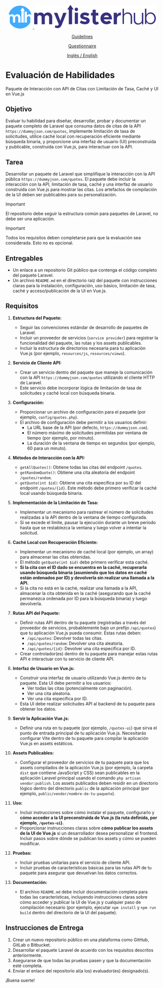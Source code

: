 <p align="center">
    <a href="https://mylisterhub.com" target="_blank">
        <img src="https://raw.githubusercontent.com/FmTod2/skill-assessment/7ff556c2bb35948c7ee4e23667191ed05d8f88f3/assets/logo.svg" width="75" alt="Logo" style="padding-right: 5px;">
        <img src="https://raw.githubusercontent.com/FmTod2/skill-assessment/7ff556c2bb35948c7ee4e23667191ed05d8f88f3/assets/company.svg" width="400" alt="MyListerHub" style="padding-bottom: 2px;">
    </a>
</p>

<p align="center">
    <a href="https://github.com/FmTod/">Guidelines</a>
</p>

<p align="center">
    <a href="https://forms.gle/gSqn6SE3Wa65b3bS7">Questionnaire</a>
</p>

<p align="center">
    <a href="./README.md">Inglés / English</a>
</p>

# Evaluación de Habilidades

Paquete de Interacción con API de Citas con Limitación de Tasa, Caché y UI en Vue.js

## Objetivo

Evaluar tu habilidad para diseñar, desarrollar, probar y documentar un paquete completo de Laravel que consuma datos de citas de la API `https://dummyjson.com/quotes`, implemente limitación de tasa de solicitudes, utilice caché local con recuperación eficiente mediante búsqueda binaria, y proporcione una interfaz de usuario (UI) preconstruida y publicable, construida con Vue.js, para interactuar con la API.

## Tarea

Desarrollar un paquete de Laravel que simplifique la interacción con la API pública `https://dummyjson.com/quotes`. El paquete debe incluir la interacción con la API, limitación de tasa, caché y una interfaz de usuario construida con Vue.js para mostrar las citas. Los artefactos de compilación de la UI deben ser publicables para su personalización.

> [!IMPORTANT]
> El repositorio debe seguir la estructura común para paquetes de Laravel, no debe ser una aplicación.

> [!IMPORTANT]
> Todos los requisitos deben completarse para que la evaluación sea considerada. Esto no es opcional.

## Entregables

*   Un enlace a un repositorio Git público que contenga el código completo del paquete Laravel.
*   Un archivo `README.md` en el directorio raíz del paquete con instrucciones claras para la instalación, configuración, uso básico, limitación de tasa, caché y acceso/publicación de la UI en Vue.js.

## Requisitos

1.  **Estructura del Paquete:**
    *   Seguir las convenciones estándar de desarrollo de paquetes de Laravel.
    *   Incluir un proveedor de servicios (`service provider`) para registrar la funcionalidad del paquete, las rutas y los assets publicables.
    *   Incluir la estructura de directorios necesaria para tu aplicación Vue.js (por ejemplo, `resources/js`, `resources/views`).

2.  **Servicio de Cliente API:**
    *   Crear un servicio dentro del paquete que maneje la comunicación con la API `https://dummyjson.com/quotes` utilizando el cliente HTTP de Laravel.
    *   Este servicio debe incorporar lógica de limitación de tasa de solicitudes y caché local con búsqueda binaria.

3.  **Configuración:**
    *   Proporcionar un archivo de configuración para el paquete (por ejemplo, `config/quotes.php`).
    *   El archivo de configuración debe permitir a los usuarios definir:
        *   La URL base de la API (por defecto, `https://dummyjson.com`).
        *   El número máximo de solicitudes permitidas por ventana de tiempo (por ejemplo, por minuto).
        *   La duración de la ventana de tiempo en segundos (por ejemplo, 60 para un minuto).

4.  **Métodos de Interacción con la API:**
    *   `getAllQuotes()`: Obtiene todas las citas del endpoint `/quotes`.
    *   `getRandomQuote()`: Obtiene una cita aleatoria del endpoint `/quotes/random`.
    *   `getQuote(int $id)`: Obtiene una cita específica por su ID del endpoint `/quotes/{id}`. Este método debe primero verificar la caché local usando búsqueda binaria.

5.  **Implementación de la Limitación de Tasa:**
    *   Implementar un mecanismo para rastrear el número de solicitudes realizadas a la API dentro de la ventana de tiempo configurada.
    *   Si se excede el límite, pausar la ejecución durante un breve período hasta que se restablezca la ventana y luego volver a intentar la solicitud.

6.  **Caché Local con Recuperación Eficiente:**
    *   Implementar un mecanismo de caché local (por ejemplo, un array) para almacenar las citas obtenidas.
    *   El método `getQuote(int $id)` debe primero verificar esta caché.
    *   **Si la cita con el ID dado se encuentra en la caché, recuperarla usando búsqueda binaria (asumiendo que los datos en caché están ordenados por ID) y devolverla sin realizar una llamada a la API.**
    *   Si la cita no está en la caché, realizar una llamada a la API, almacenar la cita obtenida en la caché (asegurando que la caché permanezca ordenada por ID para la búsqueda binaria) y luego devolverla.

7.  **Rutas API del Paquete:**
    *   Definir rutas API dentro de tu paquete (registradas a través del proveedor de servicios, probablemente bajo un prefijo `/api/quotes`) que tu aplicación Vue.js pueda consumir. Estas rutas deben:
        *   `/api/quotes`: Devolver todas las citas.
        *   `/api/quotes/random`: Devolver una cita aleatoria.
        *   `/api/quotes/{id}`: Devolver una cita específica por ID.
    *   Crear controlador(es) dentro de tu paquete para manejar estas rutas API e interactuar con tu servicio de cliente API.

8.  **Interfaz de Usuario en Vue.js:**
    *   Construir una interfaz de usuario utilizando Vue.js dentro de tu paquete. Esta UI debe permitir a los usuarios:
        *   Ver todas las citas (potencialmente con paginación).
        *   Ver una cita aleatoria.
        *   Ver una cita específica por ID.
    *   Esta UI debe realizar solicitudes API al backend de tu paquete para obtener los datos.

9.  **Servir la Aplicación Vue.js:**
    *   Definir una ruta en tu paquete (por ejemplo, `/quotes-ui`) que sirva el punto de entrada principal de tu aplicación Vue.js. Necesitarás configurar Vite dentro de tu paquete para compilar la aplicación Vue.js en assets estáticos.

10. **Assets Publicables:**
    *   Configurar el proveedor de servicios de tu paquete para que los assets compilados de la aplicación Vue.js (por ejemplo, la carpeta `dist` que contiene JavaScript y CSS) sean publicables en la aplicación Laravel principal usando el comando `php artisan vendor:publish`. Los assets publicados deben residir en un directorio lógico dentro del directorio `public` de la aplicación principal (por ejemplo, `public/vendor/nombre-de-tu-paquete`).

11. **Uso:**
    *   Incluir instrucciones sobre cómo instalar el paquete, configurarlo y **cómo acceder a la UI preconstruida de Vue.js (la ruta definida, por ejemplo, `/quotes-ui`).**
    *   Proporcionar instrucciones claras sobre **cómo publicar los assets de la UI de Vue.js** si un desarrollador desea personalizar el frontend. Incluir pasos sobre dónde se publican los assets y cómo se pueden modificar.

12. **Pruebas:**
    *   Incluir pruebas unitarias para el servicio de cliente API.
    *   Incluir pruebas de características básicas para las rutas API de tu paquete para asegurar que devuelvan los datos correctos.

13. **Documentación:**
    *   El archivo `README.md` debe incluir documentación completa para todas las características, incluyendo instrucciones claras sobre cómo acceder y publicar la UI de Vue.js y cualquier paso de compilación necesario (por ejemplo, ejecutar `npm install` y `npm run build` dentro del directorio de la UI del paquete).

## Instrucciones de Entrega

1.  Crear un nuevo repositorio público en una plataforma como GitHub, GitLab o Bitbucket.
2.  Desarrollar el paquete Laravel de acuerdo con los requisitos descritos anteriormente.
3.  Asegurarse de que todas las pruebas pasen y que la documentación esté completa.
4.  Enviar el enlace del repositorio al(a los) evaluador(es) designado(s).

¡Buena suerte!
